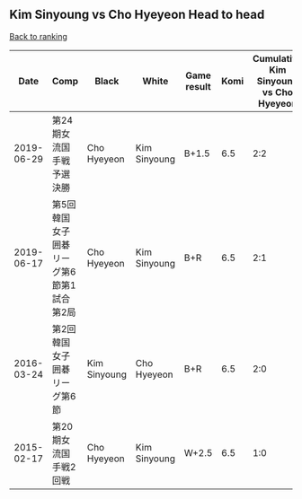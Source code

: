 ## Kim Sinyoung vs Cho Hyeyeon Head to head

[Back to ranking](../../index.md)




| **Date** | **Comp** | **Black** | **White** | **Game result** | **Komi** | **Cumulative Kim Sinyoung vs Cho Hyeyeon** | **Kim Sinyoung streak** | **Cho Hyeyeon streak** | 
| --- | --- | --- | --- | --- | --- | --- | --- | --- |
| 2019-06-29 | 第24期女流国手戦予選決勝 | Cho Hyeyeon | Kim Sinyoung | B+1.5 | 6.5 | 2:2 | 0 | 2 | 
| 2019-06-17 | 第5回韓国女子囲碁リーグ第6節第1試合第2局 | Cho Hyeyeon | Kim Sinyoung | B+R | 6.5 | 2:1 | 0 | 1 | 
| 2016-03-24 | 第2回韓国女子囲碁リーグ第6節 | Kim Sinyoung | Cho Hyeyeon | B+R | 6.5 | 2:0 | 2 | 0 | 
| 2015-02-17 | 第20期女流国手戦2回戦 | Cho Hyeyeon | Kim Sinyoung | W+2.5 | 6.5 | 1:0 | 1 | 0 |




